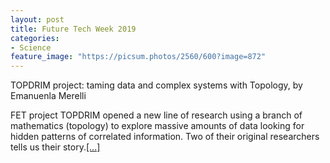 ```yaml
---
layout: post
title: Future Tech Week 2019
categories:
- Science
feature_image: "https://picsum.photos/2560/600?image=872"
---
```

TOPDRIM project: taming data and complex systems with Topology,
by Emanuenla Merelli

FET project TOPDRIM opened a new line of research using a branch of mathematics (topology) to explore massive amounts of data looking for hidden patterns of correlated information. Two of their original researchers tells us their story.<a href="http://www.topdrim.eu/FutureTech-Week2019/blog/index.html">[...]</a>
